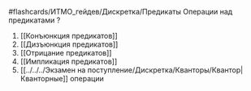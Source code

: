 #flashcards/ИТМО_гейдев/Дискретка/Предикаты
Операции над предикатами
?
1. [[Конъюнкция предикатов]]
2. [[Дизъюнкция предикатов]]
3. [[Отрицание предикатов]]
4. [[Импликация предикатов]]
5. [[../../../Экзамен на поступление/Дискретка/Кванторы/Квантор|Кванторные]] операции
